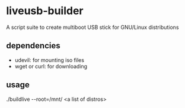 # liveusb-builder
A script suite to create multiboot USB stick for GNU/Linux distributions

## dependencies

- udevil: for mounting iso files  
- wget or curl: for downloading

## usage

./buildlive --root=/mnt/ \<a list of distros\>
